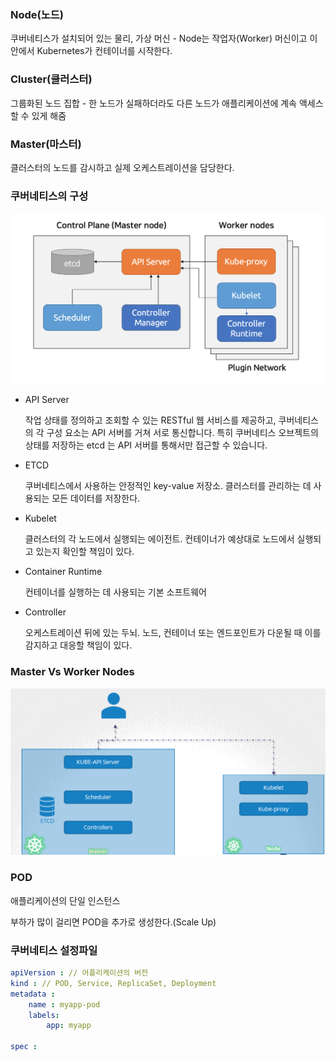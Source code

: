 ### Node(노드)

쿠버네티스가 설치되어 있는 물리, 가상 머신 - Node는 작업자(Worker) 머신이고 이 안에서 Kubernetes가 컨테이너를 시작한다.

### Cluster(클러스터)

그룹화된 노드 집합 - 한 노드가 실패하더라도 다른 노드가 애플리케이션에 계속 액세스 할 수 있게 해줌

### Master(마스터)

클러스터의 노드를 감시하고 실제 오케스트레이션을 담당한다.


### 쿠버네티스의 구성
![component](./pic/ch02-01.png)
- API Server
  
  작업 상태를 정의하고 조회할 수 있는 RESTful 웹 서비스를 제공하고, 쿠버네티스의 각 구성 요소는 API 서버를 거쳐 서로 통신합니다. 특히 쿠버네티스 오브젝트의 상태를 저장하는 etcd 는 API 서버를 통해서만 접근할 수 있습니다.

- ETCD

  쿠버네티스에서 사용하는 안정적인 key-value 저장소. 클러스터를 관리하는 데 사용되는 모든 데이터를 저장한다.

- Kubelet

    클러스터의 각 노드에서 실행되는 에이전트. 컨테이너가 예상대로 노드에서 실행되고 있는지 확인할 책임이 있다.

- Container Runtime

    컨테이너를 실행하는 데 사용되는 기본 소프트웨어

- Controller

    오케스트레이션 뒤에 있는 두뇌. 노드, 컨테이너 또는 엔드포인트가 다운될 때 이를 감지하고 대응할 책임이 있다.


### Master Vs Worker Nodes
![component](./pic/ch02-02.png)

### POD
애플리케이션의 단일 인스턴스

부하가 많이 걸리면 POD을 추가로 생성한다.(Scale Up)


### 쿠버네티스 설정파일

```yaml
apiVersion : // 어플리케이션의 버전
kind : // POD, Service, ReplicaSet, Deployment
metadata :
    name : myapp-pod
    labels:
        app: myapp

spec : 
```